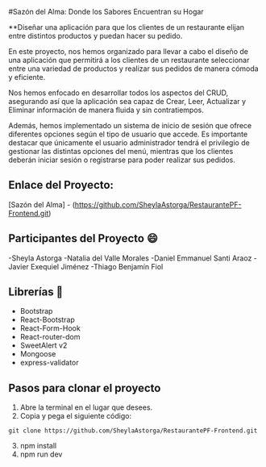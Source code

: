 #Sazón del Alma: Donde los Sabores Encuentran su Hogar

**Diseñar una aplicación para que los clientes de un restaurante elijan entre distintos productos y puedan hacer su pedido. 

En este proyecto, nos hemos organizado  para llevar a cabo el diseño de una aplicación que permitirá a los clientes de un restaurante seleccionar entre una variedad de productos y realizar sus pedidos de manera cómoda y eficiente.

Nos hemos enfocado en desarrollar todos los aspectos del CRUD, asegurando así que la aplicación sea capaz de Crear, Leer, Actualizar y Eliminar información de manera fluida y sin contratiempos.

Además, hemos implementado un sistema de inicio de sesión que ofrece diferentes opciones según el tipo de usuario que accede. Es importante destacar que únicamente el usuario administrador tendrá el privilegio de gestionar las distintas opciones del menú, mientras que los clientes deberán iniciar sesión o registrarse para poder realizar sus pedidos.

## Enlace del Proyecto: 
[Sazón del Alma] - (https://github.com/SheylaAstorga/RestaurantePF-Frontend.git)

## Participantes del Proyecto 😄
-Sheyla	Astorga
-Natalia del Valle	Morales
-Daniel Emmanuel	Santi Araoz
-Javier Exequiel	Jiménez
-Thiago Benjamín	Fiol

## Librerías 📖
- Bootstrap 
- React-Bootstrap
- React-Form-Hook
- React-router-dom
- SweetAlert v2
- Mongoose
- express-validator

## Pasos para clonar el proyecto
1. Abre la terminal en el lugar que desees.
2. Copia y pega el siguiente código:

``` 
git clone https://github.com/SheylaAstorga/RestaurantePF-Frontend.git
```

3. npm install 
4. npm run dev
